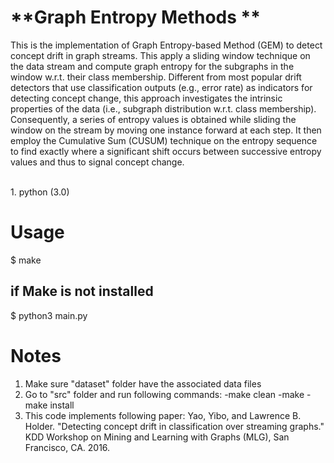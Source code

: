 **Graph Entropy Methods **
=============
This is the implementation of Graph Entropy-based Method (GEM) to detect concept drift in graph streams.
This apply a sliding window technique on the data stream and compute graph entropy for the subgraphs in the window w.r.t. their class membership.
Different from most popular drift detectors that use classification outputs (e.g., error rate) as indicators for detecting concept change,
this approach investigates the intrinsic properties of the data (i.e., subgraph distribution w.r.t. class membership).
Consequently, a series of entropy values is obtained while sliding the window on the stream by moving one instance forward at each step.
It then employ the Cumulative Sum (CUSUM) technique on the entropy sequence to find exactly where a significant shift occurs between successive entropy values and thus to signal concept change.

<br />
1. python (3.0)

**Usage**
======

$ make

if Make is not installed
------------------------
$ python3 main.py


**Notes**
=====

1. Make sure "dataset" folder have the associated data files
2. Go to "src" folder and run following commands:
    -make clean
    -make
    -make install
3. This code implements following paper:
    Yao, Yibo, and Lawrence B. Holder. "Detecting concept drift in classification over streaming graphs." KDD Workshop on Mining and Learning with Graphs (MLG), San Francisco, CA. 2016.

